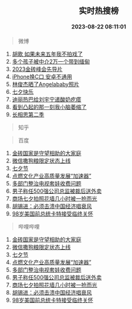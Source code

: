 <div align="center"><h2>实时热搜榜</h2><h4>2023-08-22 08:11:01</h4></div>

> 微博  

1. [胡歌 如果未来五年我不拍戏了](https://s.weibo.com/weibo?q=%E8%83%A1%E6%AD%8C%20%E5%A6%82%E6%9E%9C%E6%9C%AA%E6%9D%A5%E4%BA%94%E5%B9%B4%E6%88%91%E4%B8%8D%E6%8B%8D%E6%88%8F%E4%BA%86&t=31&band_rank=1&Refer=top)<br />
2. [多个孩子被中介2万一个带到缅甸](https://s.weibo.com/weibo?q=%23%E5%A4%9A%E4%B8%AA%E5%AD%A9%E5%AD%90%E8%A2%AB%E4%B8%AD%E4%BB%8B2%E4%B8%87%E4%B8%80%E4%B8%AA%E5%B8%A6%E5%88%B0%E7%BC%85%E7%94%B8%23&t=31&band_rank=2&Refer=top)<br />
3. [2023金砖峰会先导片](https://s.weibo.com/weibo?q=%232023%E9%87%91%E7%A0%96%E5%B3%B0%E4%BC%9A%E5%85%88%E5%AF%BC%E7%89%87%23&t=31&band_rank=3&Refer=top)<br />
4. [iPhone换C口 安卓不通用](https://s.weibo.com/weibo?q=iPhone%E6%8D%A2C%E5%8F%A3%20%E5%AE%89%E5%8D%93%E4%B8%8D%E9%80%9A%E7%94%A8&t=31&band_rank=4&Refer=top)<br />
5. [林俊杰晒了Angelababy照片](https://s.weibo.com/weibo?q=%23%E6%9E%97%E4%BF%8A%E6%9D%B0%E6%99%92%E4%BA%86Angelababy%E7%85%A7%E7%89%87%23&t=31&band_rank=5&Refer=top)<br />
6. [七夕快乐](https://s.weibo.com/weibo?q=%E4%B8%83%E5%A4%95%E5%BF%AB%E4%B9%90&t=31&band_rank=6&Refer=top)<br />
7. [迪丽热巴给刘宇宁递酸奶疙瘩](https://s.weibo.com/weibo?q=%23%E8%BF%AA%E4%B8%BD%E7%83%AD%E5%B7%B4%E7%BB%99%E5%88%98%E5%AE%87%E5%AE%81%E9%80%92%E9%85%B8%E5%A5%B6%E7%96%99%E7%98%A9%23&t=31&band_rank=7&Refer=top)<br />
8. [看到凸起的那一刻我小脑萎缩了](https://s.weibo.com/weibo?q=%E7%9C%8B%E5%88%B0%E5%87%B8%E8%B5%B7%E7%9A%84%E9%82%A3%E4%B8%80%E5%88%BB%E6%88%91%E5%B0%8F%E8%84%91%E8%90%8E%E7%BC%A9%E4%BA%86&t=31&band_rank=8&Refer=top)<br />
9. [长相思第二季](https://s.weibo.com/weibo?q=%E9%95%BF%E7%9B%B8%E6%80%9D%E7%AC%AC%E4%BA%8C%E5%AD%A3&t=31&band_rank=9&Refer=top)<br />

> 知乎  


> 百度  

1. [金砖国家是守望相助的大家庭](https://www.baidu.com/s?wd=%E9%87%91%E7%A0%96%E5%9B%BD%E5%AE%B6%E6%98%AF%E5%AE%88%E6%9C%9B%E7%9B%B8%E5%8A%A9%E7%9A%84%E5%A4%A7%E5%AE%B6%E5%BA%AD&sa=fyb_news&rsv_dl=fyb_news)<br />
2. [微信撒狗粮限定状态上线](https://www.baidu.com/s?wd=%E5%BE%AE%E4%BF%A1%E6%92%92%E7%8B%97%E7%B2%AE%E9%99%90%E5%AE%9A%E7%8A%B6%E6%80%81%E4%B8%8A%E7%BA%BF&sa=fyb_news&rsv_dl=fyb_news)<br />
3. [七夕节](https://www.baidu.com/s?wd=%E4%B8%83%E5%A4%95%E8%8A%82&sa=fyb_news&rsv_dl=fyb_news)<br />
4. [点燃文化产业高质量发展“加速器”](https://www.baidu.com/s?wd=%E7%82%B9%E7%87%83%E6%96%87%E5%8C%96%E4%BA%A7%E4%B8%9A%E9%AB%98%E8%B4%A8%E9%87%8F%E5%8F%91%E5%B1%95%E2%80%9C%E5%8A%A0%E9%80%9F%E5%99%A8%E2%80%9D&sa=fyb_news&rsv_dl=fyb_news)<br />
5. [多部门整治电视套娃收费问题](https://www.baidu.com/s?wd=%E5%A4%9A%E9%83%A8%E9%97%A8%E6%95%B4%E6%B2%BB%E7%94%B5%E8%A7%86%E5%A5%97%E5%A8%83%E6%94%B6%E8%B4%B9%E9%97%AE%E9%A2%98&sa=fyb_news&rsv_dl=fyb_news)<br />
6. [男子称任500强公司总监被裁后送外卖](https://www.baidu.com/s?wd=%E7%94%B7%E5%AD%90%E7%A7%B0%E4%BB%BB500%E5%BC%BA%E5%85%AC%E5%8F%B8%E6%80%BB%E7%9B%91%E8%A2%AB%E8%A3%81%E5%90%8E%E9%80%81%E5%A4%96%E5%8D%96&sa=fyb_news&rsv_dl=fyb_news)<br />
7. [商场七夕拍照花墙几小时被一抢而光](https://www.baidu.com/s?wd=%E5%95%86%E5%9C%BA%E4%B8%83%E5%A4%95%E6%8B%8D%E7%85%A7%E8%8A%B1%E5%A2%99%E5%87%A0%E5%B0%8F%E6%97%B6%E8%A2%AB%E4%B8%80%E6%8A%A2%E8%80%8C%E5%85%89&sa=fyb_news&rsv_dl=fyb_news)<br />
8. [胡锡进：必须击溃中国经济唱衰风](https://www.baidu.com/s?wd=%E8%83%A1%E9%94%A1%E8%BF%9B%EF%BC%9A%E5%BF%85%E9%A1%BB%E5%87%BB%E6%BA%83%E4%B8%AD%E5%9B%BD%E7%BB%8F%E6%B5%8E%E5%94%B1%E8%A1%B0%E9%A3%8E&sa=fyb_news&rsv_dl=fyb_news)<br />
9. [98岁美国前总统卡特接受临终关怀](https://www.baidu.com/s?wd=98%E5%B2%81%E7%BE%8E%E5%9B%BD%E5%89%8D%E6%80%BB%E7%BB%9F%E5%8D%A1%E7%89%B9%E6%8E%A5%E5%8F%97%E4%B8%B4%E7%BB%88%E5%85%B3%E6%80%80&sa=fyb_news&rsv_dl=fyb_news)<br />

> 哔哩哔哩  

1. [金砖国家是守望相助的大家庭](https://www.baidu.com/s?wd=%E9%87%91%E7%A0%96%E5%9B%BD%E5%AE%B6%E6%98%AF%E5%AE%88%E6%9C%9B%E7%9B%B8%E5%8A%A9%E7%9A%84%E5%A4%A7%E5%AE%B6%E5%BA%AD&sa=fyb_news&rsv_dl=fyb_news)<br />
2. [微信撒狗粮限定状态上线](https://www.baidu.com/s?wd=%E5%BE%AE%E4%BF%A1%E6%92%92%E7%8B%97%E7%B2%AE%E9%99%90%E5%AE%9A%E7%8A%B6%E6%80%81%E4%B8%8A%E7%BA%BF&sa=fyb_news&rsv_dl=fyb_news)<br />
3. [七夕节](https://www.baidu.com/s?wd=%E4%B8%83%E5%A4%95%E8%8A%82&sa=fyb_news&rsv_dl=fyb_news)<br />
4. [点燃文化产业高质量发展“加速器”](https://www.baidu.com/s?wd=%E7%82%B9%E7%87%83%E6%96%87%E5%8C%96%E4%BA%A7%E4%B8%9A%E9%AB%98%E8%B4%A8%E9%87%8F%E5%8F%91%E5%B1%95%E2%80%9C%E5%8A%A0%E9%80%9F%E5%99%A8%E2%80%9D&sa=fyb_news&rsv_dl=fyb_news)<br />
5. [多部门整治电视套娃收费问题](https://www.baidu.com/s?wd=%E5%A4%9A%E9%83%A8%E9%97%A8%E6%95%B4%E6%B2%BB%E7%94%B5%E8%A7%86%E5%A5%97%E5%A8%83%E6%94%B6%E8%B4%B9%E9%97%AE%E9%A2%98&sa=fyb_news&rsv_dl=fyb_news)<br />
6. [男子称任500强公司总监被裁后送外卖](https://www.baidu.com/s?wd=%E7%94%B7%E5%AD%90%E7%A7%B0%E4%BB%BB500%E5%BC%BA%E5%85%AC%E5%8F%B8%E6%80%BB%E7%9B%91%E8%A2%AB%E8%A3%81%E5%90%8E%E9%80%81%E5%A4%96%E5%8D%96&sa=fyb_news&rsv_dl=fyb_news)<br />
7. [商场七夕拍照花墙几小时被一抢而光](https://www.baidu.com/s?wd=%E5%95%86%E5%9C%BA%E4%B8%83%E5%A4%95%E6%8B%8D%E7%85%A7%E8%8A%B1%E5%A2%99%E5%87%A0%E5%B0%8F%E6%97%B6%E8%A2%AB%E4%B8%80%E6%8A%A2%E8%80%8C%E5%85%89&sa=fyb_news&rsv_dl=fyb_news)<br />
8. [胡锡进：必须击溃中国经济唱衰风](https://www.baidu.com/s?wd=%E8%83%A1%E9%94%A1%E8%BF%9B%EF%BC%9A%E5%BF%85%E9%A1%BB%E5%87%BB%E6%BA%83%E4%B8%AD%E5%9B%BD%E7%BB%8F%E6%B5%8E%E5%94%B1%E8%A1%B0%E9%A3%8E&sa=fyb_news&rsv_dl=fyb_news)<br />
9. [98岁美国前总统卡特接受临终关怀](https://www.baidu.com/s?wd=98%E5%B2%81%E7%BE%8E%E5%9B%BD%E5%89%8D%E6%80%BB%E7%BB%9F%E5%8D%A1%E7%89%B9%E6%8E%A5%E5%8F%97%E4%B8%B4%E7%BB%88%E5%85%B3%E6%80%80&sa=fyb_news&rsv_dl=fyb_news)<br />
